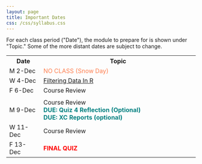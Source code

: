 ```yaml
---
layout: page
title: Important Dates
css: /css/syllabus.css
---
```


<div class="alert alert-info">
For each class period ("Date"), the module to prepare for is shown under "Topic." Some of the more distant dates are subject to change.
</div>

<table width="100%">
<tr><th width="18%">Date</th><th width="82%">Topic</th></tr>
<!---
<tr><td>W 4-Sep</td><td><a href="Syllabus-Current">Syllabus</a> and <a href="../modules/WhyStats">Why Stats is Important?</a></td></tr>
<tr><td>F 6-Sep</td><td><a href="../modules/FoundationalDefns">Foundational Definitions</a></td></tr>
<tr><td></td><td></td></tr>

<tr><td>M 9-Sep</td><td><a href="../modules/DataProduction">Data Production</a></td></tr>
<tr><td>W 11-Sep</td><td><a href="../modules/GettingDataIntoR">Getting Data Into R</a></td></tr>
<tr><td>F 13-Sep</td><td><a href="../modules/UEDACat">Univariate EDA - Categorical</a></td></tr>
<tr><td></td><td></td></tr>

<tr><td>M 16-Sep</td><td>
<a href="../modules/UEDAQuant1">Summaries for One Quantitative Variable</a></td></tr>
<tr><td>W 18-Sep</td><td>
<a href="../modules/UEDAQuant2">Univariate EDA - Quantitative Variable</a></td></tr>
<tr><td>F 20-Sep</td><td><span style="color:red;font-weight:bold">First Quiz</span> (<a href="QuizGuide/quiz1">Study Guide</a>)</td></tr>
<tr><td></td><td></td></tr>

<tr><td>M 23-Sep</td><td>
<a href="../modules/NormalDist">Normal Distributions</a></td></tr>
<tr><td>W 25-Sep</td><td>
<a href="../modules/NormalDist">Normal Distributions</a></td></tr>
<tr><td>F 27-Sep</td><td>
<a href="../modules/BEDACat">Bivariate EDA - Categorical</a><br>
<span style="color:teal;font-weight:bold">DUE: Quiz 1 Reflection (Optional)</span></td></tr>
<tr><td></td><td></td></tr>

<tr><td>M 30-Sep</td><td><a href="../modules/BEDAQuant">Bivariate EDA - Quantitative</a></td></tr>
<tr><td>W 2-Oct</td><td><a href="../modules/LinearRegression">Linear Regression</a></td></tr>
<tr><td>F 4-Oct</td><td><a href="../modules/LinearRegression">Linear Regression</a></td></tr>
<tr><td></td><td></td></tr>

<tr><td>M 7-Oct</td><td>Quiz Prep</td></tr>
<tr><td>W 9-Oct</td><td><span style="color:red;font-weight:bold">Second Quiz</span> (<a href="QuizGuide/quiz2">Study Guide</a>)</td></tr>
<tr><td>F 11-Oct</td><td><a href="../modules/SamplingDist">Sampling Distributions</a></td></tr>
<tr><td></td><td></td></tr>

<tr><td>M 14-Oct</td><td><a href="../modules/Probability">Probability</a></td></tr>
<tr><td>W 16-Oct</td><td><a href="../modules/HypTesting">Hypothesis Testing</a><br><span style="color:teal;font-weight:bold">DUE: Quiz 2 Reflection (Optional)</span></td></tr>
<tr><td>F 18-Oct</td><td><a href="../modules/HypTestingErrs">Hypothesis Testing Errors</a></td></tr>
<tr><td></td><td></td></tr>

<tr><td>M 21-Oct</td><td><span style="color:coral">NO CLASS (Reading Day)</span></td></tr>
<tr><td>W 23-Oct</td><td><a href="../modules/ConfRegions">Confidence Regions</a></td></tr>
<tr><td>F 25-Oct</td><td><a href="../modules/ConfRegions">Confidence Regions</a></td></tr>
<tr><td></td><td></td></tr>

<tr><td>M 28-Oct</td><td><a href="../modules/1SampleZ">1-Sample Z-Test</a></td></tr>
<tr><td>W 30-Oct</td><td><a href="../modules/1SampleZ">1-Sample Z-Test</a></td></tr>
<tr><td>F 1-Nov</td><td><a href="../modules/1Samplet">1-Sample t-Test</a></td></tr>
<tr><td></td><td></td></tr>

# Could have put quiz 3 earlier ... in front of 1-t
<tr><td>M 4-Nov</td><td>TBD</td></tr>
<tr><td>W 6-Nov</td><td><span style="color:red;font-weight:bold">Third Quiz</span> (<a href="QuizGuide/quiz3">Study Guide</a>)</td></tr>
<tr><td>F 8-Nov</td><td>Quiz Clean-Up</td></tr>
<tr><td></td><td></td></tr>

<tr><td>M 11-Nov</td><td><a href="../modules/2Samplet">2-Sample t-Test</a></td></tr>
<tr><td>W 13-Nov</td><td><a href="../modules/2Samplet">2-Sample t-Test</a><br><span style="color:teal;font-weight:bold">DUE: Quiz 3 Reflection (Optional)</span></td></tr>
<tr><td>F 15-Nov</td><td><a href="../modules/ChiSquare">Chi-Square Test</a></td></tr>
<tr><td></td><td></td></tr>

<tr><td>M 18-Nov</td><td><a href="../modules/ChiSquare">Chi-Square Test</a></td></tr>
<tr><td>W 20-Nov</td><td><a href="../modules/GOFTest">Goodness-of-Fit Test</a></td></tr>
<tr><td>F 22-Nov</td><td><span style="color:red;font-weight:bold">Fourth Quiz</span> (<a href="QuizGuide/quiz4">Study Guide</a>)</td></tr>
<tr><td></td><td></td></tr>

<tr><td>M 25-Nov</td><td><span style="color:coral">NO CLASS (Thanksgiving)</span></td></tr>
<tr><td>W 27-Nov</td><td><span style="color:coral">NO CLASS (Thanksgiving)</span></td></tr>
<tr><td>F 29-Nov</td><td><span style="color:coral">NO CLASS (Thanksgiving)</span></td></tr>
<tr><td></td><td></td></tr>
--->

<tr><td>M 2-Dec</td><td><span style="color:coral">NO CLASS (Snow Day)</span></td></tr>
<tr><td>W 4-Dec</td><td><a href="../modules/FilteringDataInR">Filtering Data In R</a></td></tr>
<tr><td>F 6-Dec</td><td>Course Review</td></tr>
<tr><td></td><td></td></tr>

<tr><td>M 9-Dec</td>
    <td>Course Review<br><span style="color:teal;font-weight:bold">DUE: Quiz 4 Reflection (Optional)</span><br><span style="color:teal;font-weight:bold">DUE: XC Reports (optional)</span></td></tr>
<tr><td>W 11-Dec</td><td>Course Review </td></tr>
<tr><td>F 13-Dec</td>
    <td colspan="2"><span style="color:red;font-weight:bold">FINAL QUIZ</span></td></tr>
</table>
